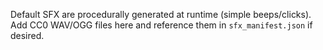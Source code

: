 Default SFX are procedurally generated at runtime (simple beeps/clicks).
Add CC0 WAV/OGG files here and reference them in `sfx_manifest.json` if desired.
